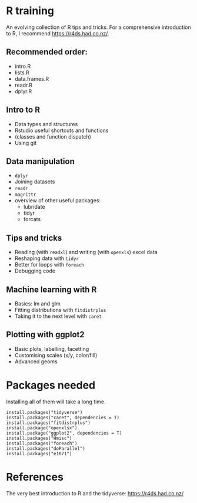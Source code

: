# R training

An evolving collection of R tips and tricks. For a comprehensive introduction to R, I recommend https://r4ds.had.co.nz/.

## Recommended order:

* intro.R
* lists.R
* data.frames.R
* readr.R
* dplyr.R

## Intro to R

- Data types and structures
- Rstudio useful shortcuts and  functions
- (classes and function dispatch)
- Using git

## Data manipulation

- `dplyr`
- Joining datasets
- `readr`
- `magrittr`
- overview of other useful packages:
    * lubridate
    * tidyr
    * forcats

## Tips and tricks

- Reading (with `readxl`) and writing (with `openxls`) excel data
- Reshaping data with `tidyr`
- Better for loops with `foreach`
- Debugging code

## Machine learning with R

- Basics: lm and glm
- Fitting distributions with `fitdistrplus`
- Taking it to the next level with `caret`

## Plotting with ggplot2
- Basic plots, labelling, facetting
- Customising scales (x/y, color/fill)
- Advanced geoms

# Packages needed

Installing all of them will take a long time.

```
install.packages("tidyverse")
install.packages("caret", dependencies = T)
install.packages("fitdistrplus")
install.package("openxlsx")
install.package("ggplot2", dependencies = T)
install.packages("Hmisc")
install.packages("foreach")
install.packages("doParallel")
install.packages("e1071")
```

# References

The very best introduction to R and the tidyverse: https://r4ds.had.co.nz/


